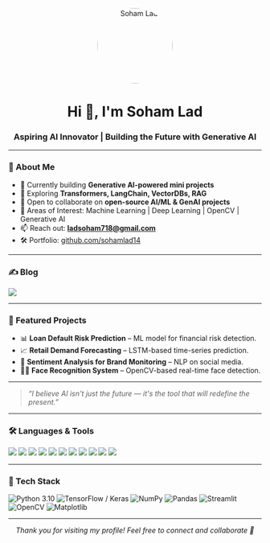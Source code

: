 <p align="center">
  <img src="[https://drive.google.com/uc?export=view&id=1D3cOKe449nFRbtW0AgcxYBUINKtGTwVw](https://www.google.com/url?sa=i&url=https%3A%2F%2Fin.linkedin.com%2Fin%2Flad-soham-a97305205&psig=AOvVaw02GQqEnL6sQqkpuGumjNd1&ust=1744913566458000&source=images&cd=vfe&opi=89978449&ved=0CBQQjRxqFwoTCIiNutyT3YwDFQAAAAAdAAAAABAE)" width="150" height="150" style="border-radius: 50%;" alt="Soham Lad"/>
</p>

<h1 align="center">Hi 👋, I'm Soham Lad</h1>
<h3 align="center">Aspiring AI Innovator | Building the Future with Generative AI</h3>

---

### 🧠 About Me

- 🔭 Currently building **Generative AI-powered mini projects**
- 🌱 Exploring **Transformers, LangChain, VectorDBs, RAG**
- 👯 Open to collaborate on **open-source AI/ML & GenAI projects**
- 💬 Areas of Interest: Machine Learning | Deep Learning | OpenCV | Generative AI
- 📫 Reach out: **ladsoham718@gmail.com**
- 🛠️ Portfolio: [github.com/sohamlad14](https://github.com/sohamlad14)

---

### ✍️ Blog

<p align="left">
  <a href="https://medium.com/@ladsoham14202sk" target="_blank">
    <img src="https://img.shields.io/badge/Blog-12100E?style=for-the-badge&logo=medium&logoColor=white" />
  </a>
</p>

---

### 🚀 Featured Projects

- 📊 **Loan Default Risk Prediction** – ML model for financial risk detection.
- 📈 **Retail Demand Forecasting** – LSTM-based time-series prediction.
- 💬 **Sentiment Analysis for Brand Monitoring** – NLP on social media.
- 🧑‍💻 **Face Recognition System** – OpenCV-based real-time face detection.

---

> *“I believe AI isn't just the future — it's the tool that will redefine the present.”*

---

### 🛠️ Languages & Tools

<p align="left">
  <img src="https://img.shields.io/badge/Python-3670A0?style=flat&logo=python&logoColor=ffdd54"/>
  <img src="https://img.shields.io/badge/TensorFlow-FF6F00?style=flat&logo=tensorflow&logoColor=white"/>
  <img src="https://img.shields.io/badge/scikit--learn-F7931E?style=flat&logo=scikit-learn&logoColor=white"/>
  <img src="https://img.shields.io/badge/Keras-D00000?style=flat&logo=keras&logoColor=white"/>
  <img src="https://img.shields.io/badge/OpenCV-5C3EE8?style=flat&logo=opencv&logoColor=white"/>
  <img src="https://img.shields.io/badge/Pandas-150458?style=flat&logo=pandas&logoColor=white"/>
  <img src="https://img.shields.io/badge/Seaborn-4B8BBE?style=flat&logo=python&logoColor=white"/>
  <img src="https://img.shields.io/badge/Numpy-013243?style=flat&logo=numpy&logoColor=white"/>
  <img src="https://img.shields.io/badge/Flask-000000?style=flat&logo=flask&logoColor=white"/>
  <img src="https://img.shields.io/badge/Streamlit-FE4B4B?style=flat&logo=streamlit&logoColor=white"/>
  <img src="https://img.shields.io/badge/MySQL-4479A1?style=flat&logo=mysql&logoColor=white"/>
</p>

---

### 🔧 Tech Stack

![Python 3.10](https://img.shields.io/badge/Python-3.10-blue)
![TensorFlow / Keras](https://img.shields.io/badge/TensorFlow-Keras-orange)
![NumPy](https://img.shields.io/badge/NumPy-1.21.2-green)
![Pandas](https://img.shields.io/badge/Pandas-1.3.3-blue)
![Streamlit](https://img.shields.io/badge/Streamlit-1.2.0-blue)
![OpenCV](https://img.shields.io/badge/OpenCV-4.5.2-blue)
![Matplotlib](https://img.shields.io/badge/Matplotlib-3.4.3-red)

---

<p align="center">
  <i>Thank you for visiting my profile! Feel free to connect and collaborate 💬</i>
</p>
